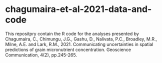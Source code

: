 # chagumaira-et-al-2021-data-and-code
This repositpry contain the R code for the analyses presented by Chagumaira, C., Chimungu, J.G., Gashu, D., Nalivata, P.C., Broadley, M.R., Milne, A.E. and Lark, R.M., 2021. Communicating uncertainties in spatial predictions of grain micronutrient concentration. Geoscience Communication, 4(2), pp.245-265.
